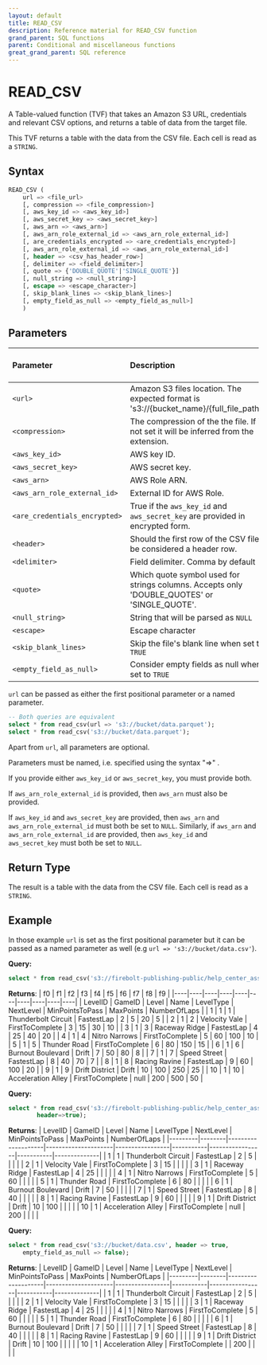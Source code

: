 ```yaml
---
layout: default
title: READ_CSV
description: Reference material for READ_CSV function
grand_parent: SQL functions
parent: Conditional and miscellaneous functions
great_grand_parent: SQL reference
---
```


# READ_CSV

A Table-valued function (TVF) that takes an Amazon S3 URL, credentials and relevant CSV options, and returns a table of data from the target file.

This TVF returns a table with the data from the CSV file. Each cell is read as a `STRING`.

## Syntax

```sql
READ_CSV ( 
    url => <file_url>
    [, compression => <file_compression>]
    [, aws_key_id => <aws_key_id>]
    [, aws_secret_key => <aws_secret_key>]
    [, aws_arn => <aws_arn>]
    [, aws_arn_role_external_id => <aws_arn_role_external_id>]
    [, are_credentials_encrypted => <are_credentials_encrypted>]
    [, aws_arn_role_external_id => <aws_arn_role_external_id>]
    [, header => <csv_has_header_row>]
    [, delimiter => <field_delimiter>]
    [, quote => {'DOUBLE_QUOTE'|'SINGLE_QUOTE'}]
    [, null_string => <null_string>]
    [, escape => <escape_character>]
    [, skip_blank_lines => <skip_blank_lines>]
    [, empty_field_as_null => <empty_field_as_null>]
    )
```

## Parameters

| Parameter                     | Description                                                                                      | Supported input types |
|:------------------------------|:-------------------------------------------------------------------------------------------------|:----------------------|
| `<url>`                       | Amazon S3 files location. The expected format is 's3://{bucket_name}/{full_file_path}'.          | `TEXT`                |
| `<compression>`               | The compression of the the file. If is not set it will be inferred from the extension.           | `TEXT`                |
| `<aws_key_id>`                | AWS key ID.                                                                                      | `TEXT`                |
| `<aws_secret_key>`            | AWS secret key.                                                                                  | `TEXT`                |
| `<aws_arn>`                   | AWS Role ARN.                                                                                    | `TEXT`                |
| `<aws_arn_role_external_id>`  | External ID for AWS Role.                                                                        | `TEXT`                |
| `<are_credentials_encrypted>` | True if the `aws_key_id` and `aws_secret_key` are provided in encrypted form.                    | `BOOL`                |
| `<header>`                    | Should the first row of the CSV file be considered a header row.                                 | `TEXT`                |
| `<delimiter>`                 | Field delimiter. Comma by default `,`                                                            | `TEXT`                |
| `<quote>`                     | Which quote symbol used for strings columns. Accepts only 'DOUBLE_QUOTES' or 'SINGLE_QUOTE'.     | `TEXT`                |
| `<null_string>`               | String that will be parsed as `NULL`                                                             | `TEXT`                |
| `<escape>`                    | Escape character                                                                                 | `TEXT`                |
| `<skip_blank_lines>`          | Skip the file's blank line when set to `TRUE`                                                    | `BOOL`                |
| `<empty_field_as_null>`       | Consider empty fields as null when set to `TRUE`                                                 | `BOOL`                |

`url` can be passed as either the first positional parameter or a named parameter.

```sql
-- Both queries are equivalent
select * from read_csv(url => 's3://bucket/data.parquet');
select * from read_csv('s3://bucket/data.parquet');
```

Apart from `url`, all parameters are optional. 

Parameters must be named, i.e. specified using the syntax "=>" .

If you provide either `aws_key_id` or `aws_secret_key`, you must provide both.

If `aws_arn_role_external_id` is provided, then `aws_arn` must also be provided.

If `aws_key_id` and `aws_secret_key` are provided, then `aws_arn` and `aws_arn_role_external_id` must both be set to `NULL`. Similarly, if `aws_arn` and `aws_arn_role_external_id` are provided, then `aws_key_id` and `aws_secret_key` must both be set to `NULL`.

## Return Type

The result is a table with the data from the CSV file. Each cell is read as a `STRING`.

## Example

In those example `url` is set as the first positional parameter but it can be passed as a named parameter as well (e.g `url => 's3://bucket/data.csv'`).

**Query:**
```sql
select * from read_csv('s3://firebolt-publishing-public/help_center_assets/firebolt_sample_dataset/levels.csv');
```
**Returns**:
| f0 | f1 | f2 | f3 | f4 | f5 | f6 | f7 | f8 | f9 |
|----|----|----|----|----|----|----|----|----|----|
| LevelID | GameID | Level | Name | LevelType | NextLevel | MinPointsToPass | MaxPoints | NumberOfLaps |
| 1 | 1 | 1 | Thunderbolt Circuit | FastestLap | 2 | 5 | 20 | 5 |
| 2 | 1 | 2 | Velocity Vale | FirstToComplete | 3 | 15 | 30 | 10 |
| 3 | 1 | 3 | Raceway Ridge | FastestLap | 4 | 25 | 40 | 20 |
| 4 | 1 | 4 | Nitro Narrows | FirstToComplete | 5 | 60 | 100 | 10 |
| 5 | 1 | 5 | Thunder Road | FirstToComplete | 6 | 80 | 150 | 15 |
| 6 | 1 | 6 | Burnout Boulevard | Drift | 7 | 50 | 80 | 8 |
| 7 | 1 | 7 | Speed Street | FastestLap | 8 | 40 | 70 | 7 |
| 8 | 1 | 8 | Racing Ravine | FastestLap | 9 | 60 | 100 | 20 |
| 9 | 1 | 9 | Drift District | Drift | 10 | 100 | 250 | 25 |
| 10 | 1 | 10 | Acceleration Alley | FirstToComplete | null | 200 | 500 | 50 |


**Query:**
```sql
select * from read_csv('s3://firebolt-publishing-public/help_center_assets/firebolt_sample_dataset/levels.csv', 
        header=>true);
```
**Returns**:
| LevelID | GameID | Level              | Name                | LevelType       | NextLevel | MinPointsToPass | MaxPoints | NumberOfLaps |
|---------|--------|--------------------|---------------------|-----------------|-----------|-----------------|-----------|--------------|
| 1       | 1      | Thunderbolt Circuit | FastestLap          | 2               | 5         |                 |           |              |
| 2       | 1      | Velocity Vale      | FirstToComplete     | 3               | 15        |                 |           |              |
| 3       | 1      | Raceway Ridge      | FastestLap          | 4               | 25        |                 |           |              |
| 4       | 1      | Nitro Narrows      | FirstToComplete     | 5               | 60        |                 |           |              |
| 5       | 1      | Thunder Road       | FirstToComplete     | 6               | 80        |                 |           |              |
| 6       | 1      | Burnout Boulevard  | Drift               | 7               | 50        |                 |           |              |
| 7       | 1      | Speed Street       | FastestLap          | 8               | 40        |                 |           |              |
| 8       | 1      | Racing Ravine      | FastestLap          | 9               | 60        |                 |           |              |
| 9       | 1      | Drift District     | Drift               | 10              | 100       |                 |           |              |
| 10      | 1      | Acceleration Alley | FirstToComplete     | null            | 200       |                 |           |              |


**Query:**
```sql
select * from read_csv('s3://bucket/data.csv', header => true,
    empty_field_as_null => false);
```
**Returns**:
| LevelID | GameID | Level              | Name                | LevelType       | NextLevel | MinPointsToPass | MaxPoints | NumberOfLaps |
|---------|--------|--------------------|---------------------|-----------------|-----------|-----------------|-----------|--------------|
| 1       | 1      | Thunderbolt Circuit | FastestLap          | 2               | 5         |                 |           |              |
| 2       | 1      | Velocity Vale      | FirstToComplete     | 3               | 15        |                 |           |              |
| 3       | 1      | Raceway Ridge      | FastestLap          | 4               | 25        |                 |           |              |
| 4       | 1      | Nitro Narrows      | FirstToComplete     | 5               | 60        |                 |           |              |
| 5       | 1      | Thunder Road       | FirstToComplete     | 6               | 80        |                 |           |              |
| 6       | 1      | Burnout Boulevard  | Drift               | 7               | 50        |                 |           |              |
| 7       | 1      | Speed Street       | FastestLap          | 8               | 40        |                 |           |              |
| 8       | 1      | Racing Ravine      | FastestLap          | 9               | 60        |                 |           |              |
| 9       | 1      | Drift District     | Drift               | 10              | 100       |                 |           |              |
| 10      | 1      | Acceleration Alley | FirstToComplete     |                 | 200       |                 |           |              |
